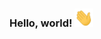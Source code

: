 ### Hello, world! <img src="https://github.com/ABSphreak/ABSphreak/blob/master/gifs/Hi.gif" width="30px">
